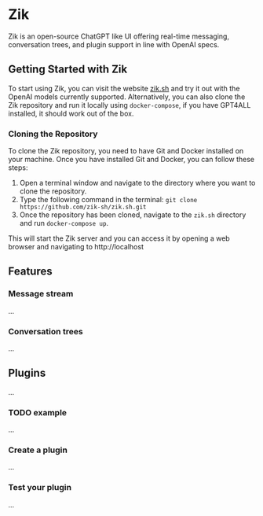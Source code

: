 # Zik

Zik is an open-source ChatGPT like UI offering real-time messaging, conversation
trees, and plugin support in line with OpenAI specs.

## Getting Started with Zik

To start using Zik, you can visit the website [zik.sh](https://zik.sh/) and try
it out with the OpenAI models currently supported. Alternatively, you can also
clone the Zik repository and run it locally using `docker-compose`, if you have
GPT4ALL installed, it should work out of the box.

### Cloning the Repository

To clone the Zik repository, you need to have Git and Docker installed on your
machine. Once you have installed Git and Docker, you can follow these steps:

1. Open a terminal window and navigate to the directory where you want to clone
   the repository.
2. Type the following command in the terminal:
   `git clone https://github.com/zik-sh/zik.sh.git`
3. Once the repository has been cloned, navigate to the `zik.sh` directory and
   run `docker-compose up`.

This will start the Zik server and you can access it by opening a web browser
and navigating to http://localhost

## Features

### Message stream

...

### Conversation trees

...

## Plugins

...

### TODO example

...

### Create a plugin

...

### Test your plugin

...
